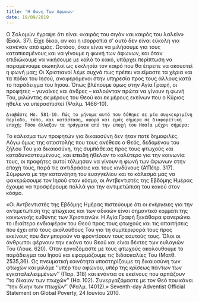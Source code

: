 ```yaml
---
title: 'Η Φωνη Των Αφωνων'
date: 19/09/2019
---
```


Ο Σολομών έγραψε ότι είναι «καιρός του σιγάν και καιρός του λαλείν» (Εκκλ. 37). Είχε δίκιο, αν και η ισορροπία σ’ αυτό δεν είναι εύκολη για κανέναν από εμάς. Ωστόσο, όταν είναι να μιλήσουμε για τους καταπιεσμένους και να γίνουμε η φωνή των άφωνων, και όταν επιδιώκουμε να νικήσουμε με καλό το κακό, υπάρχει περίπτωση να παραμένουμε σιωπηλοί ως εκκλησία τον καιρό που θα έπρεπε να ακουστεί η φωνή μας; Οι Χριστιανοί λέμε συχνά πως πρέπει να είμαστε τα χέρια και τα πόδια του Ιησού, αναφερόμενοι στην υπηρεσία προς τους άλλους κατά το παράδειγμα του Ιησού. Όπως βλέπουμε όμως στην Αγία Γραφή, οι προφήτες – γυναίκες και άνδρες – καλούνταν πρώτα να γίνουν η φωνή Του, μιλώντας εκ μέρους του Θεού και εκ μέρους εκείνων που ο Κύριος ήθελε να υπερασπιστεί (Ψαλμ. 1466-10).

`Διαβάστε Ησ. 581-10. Πώς το μήνυμα αυτό που δόθηκε σε μία συγκεκριμένη περίοδο, τόπο, και κατάσταση, αφορά και εμάς σήμερα σε διαφορετική εποχή; Πόσο άλλαξαν τα πράγματα από την εποχή του Ησαΐα μέχρι σήμερα;`

Το κάλεσμα των προφητών για δικαιοσύνη δεν ήταν ποτέ δημοφιλές. Λόγω όμως της αποστολής που τους ανέθεσε ο Θεός, δεδομένου του ζήλου Του για δικαιοσύνη, της συμπάθειας προς τους φτωχούς και καταδυναστευμένους, και επειδή ήθελαν το καλύτερο για την κοινωνία τους, οι προφήτες αυτοί τόλμησαν να γίνουν η φωνή των άφωνων στην εποχή τους, παρά τις αντιδράσεις και τους κινδύνους (Α’Πέτρ. 317). Σύμφωνα με την κατανόηση του ευαγγελίου και το κάλεσμά μας να φανερώσουμε τον Ιησού στον κόσμο, οι Αντβεντιστές της Εβδόμης Ημέρας έχουμε να προσφέρουμε πολλά για την αντιμετώπιση του κακού στον κόσμο.

«Οι Αντβεντιστές της Εβδόμης Ημέρας πιστεύουμε ότι οι ενέργειες για την αντιμετώπιση της φτώχειας και των αδικιών είναι σημαντικό κομμάτι της κοινωνικής ευθύνης των Χριστιανών. Η Αγία Γραφή ξεκάθαρα φανερώνει το ιδιαίτερο ενδιαφέρον του Θεού προς τους φτωχούς και τις απαιτήσεις που έχει από τους ακολούθους Του για τη συμπεριφορά τους προς εκείνους που δεν μπορούν να φροντίσουν τους εαυτούς τους. Όλοι οι άνθρωποι φέρνουν την εικόνα του Θεού και είναι δέκτες των ευλογιών Του (Λουκ. 620). Όταν εργαζόμαστε με τους φτωχούς ακολουθούμε το παράδειγμα του Ιησού και εφαρμόζουμε τις διδασκαλίες Του (Ματθ. 2535,36). Ως πνευματική κοινότητα υποστηρίζουμε τη δικαιοσύνη των φτωχών και μιλάμε ‘‘υπέρ του αφώνου, υπέρ της κρίσεως πάντων των εγκαταλελειμμένων’’ (Παρ. 318) και ενάντια σε εκείνους που αρπάζουν ‘‘το δίκαιον των πτωχών’’ (Ησ. 102). Συνεργαζόμαστε με τον Θεό που κάνει ‘‘την δίκην των πτωχών’’ (Ψαλμ. 14012).» Seventh-day Adventist Official Statement on Global Poverty, 24 Ιουνίου 2010.